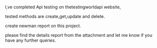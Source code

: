 I,ve completed Api testing on thetestingworldapi website,

tested methods are create,get,update and delete.

create newman report on this project.

please find the details report from the attachment and let me know if you have any further queries.
